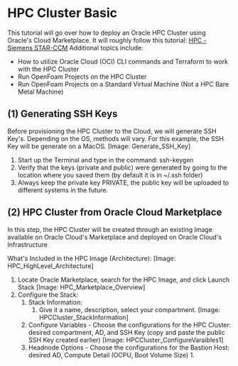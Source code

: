 # HPC Cluster Basic
This tutorial will go over how to deploy an Oracle HPC Cluster using Oracle's Cloud Marketplace. It will roughly follow this tutorial: [HPC - Siemens STAR-CCM](https://apexapps.oracle.com/pls/apex/dbpm/r/livelabs/workshop-attendee-2?p210_workshop_id=681&p210_type=3&session=1552025360481) 
Additional topics include:
* How to utilize Oracle Cloud (OCI) CLI commands and Terraform to work with the HPC Cluster
* Run OpenFoam Projects on the HPC Cluster
* Run OpenFoam Projects on a Standard Virtual Machine (Not a HPC Bare Metal Machine)

## (1) Generating SSH Keys
Before provisioning the HPC Cluster to the Cloud, we will generate SSH Key's. Depending on the OS, methods will vary. For this example, the SSH Key will be generate on a MacOS.
[Image: Generate_SSH_Key]
1. Start up the Terminal and type in the command: ssh-keygen
2. Verify that the keys (private and public) were generated by going to the location where you saved them (by default it is in ~/.ssh folder)
3. Always keep the private key PRIVATE, the public key will be uploaded to different systems in the future.

## (2) HPC Cluster from Oracle Cloud Marketplace
In this step, the HPC Cluster will be created through an existing Image available on Oracle Cloud's Marketplace and deployed on Oracle Cloud's Infrastructure

What's Included in the HPC Image (Architecture):
[Image: HPC_HighLevel_Architecture]

1. Locate Oracle Marketplace, search for the HPC Image, and click Launch Stack
[Image: HPC_Marketplace_Overview]
2. Configure the Stack:
   1. Stack Information:
      1. Give it a name, description, select your compartment.
   [Image: HPCCluster_StackInformation]
   2. Configure Variables - Choose the configurations for the HPC Cluster: desired compartment, AD, and SSH Key (copy and paste the public SSH Key created earlier)
   [Image: HPCCluster_ConfigureVaraibles1]
   3. Headnode Options - Choose the configurations for the Bastion Host: desired AD, Compute Detail (OCPU, Boot Volume Size)
      1. 
 


